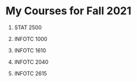 # My Courses for Fall 2021

1. STAT 2500

2. INFOTC 1000

3. INFOTC 1610

4. INFOTC 2040

5. INFOTC 2615
